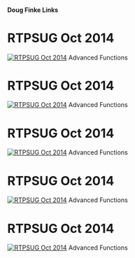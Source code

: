 ﻿#### Doug Finke Links
# RTPSUG Oct 2014

[![RTPSUG Oct 2014](https://i1.ytimg.com/vi/HDS7a29dC3c/hqdefault.jpg "RTPSUG Oct 2014")](https://www.youtube.com/watch?v=HDS7a29dC3c)
Advanced Functions


# RTPSUG Oct 2014

[![RTPSUG Oct 2014](https://i1.ytimg.com/vi/HDS7a29dC3c/hqdefault.jpg "RTPSUG Oct 2014")](https://www.youtube.com/watch?v=HDS7a29dC3c)
Advanced Functions


# RTPSUG Oct 2014

[![RTPSUG Oct 2014](https://i1.ytimg.com/vi/HDS7a29dC3c/hqdefault.jpg "RTPSUG Oct 2014")](https://www.youtube.com/watch?v=HDS7a29dC3c)
Advanced Functions


# RTPSUG Oct 2014

[![RTPSUG Oct 2014](https://i1.ytimg.com/vi/HDS7a29dC3c/hqdefault.jpg "RTPSUG Oct 2014")](https://www.youtube.com/watch?v=HDS7a29dC3c)
Advanced Functions


# RTPSUG Oct 2014

[![RTPSUG Oct 2014](https://i1.ytimg.com/vi/HDS7a29dC3c/hqdefault.jpg "RTPSUG Oct 2014")](https://www.youtube.com/watch?v=HDS7a29dC3c)
Advanced Functions


